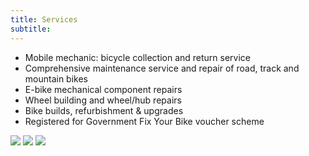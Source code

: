 ```yaml
---
title: Services
subtitle: 
---
```

<!-- <img src="images/mtb.jpg" alt="Mountain bike repair" style="float: right" width="400"/> -->
* Mobile mechanic: bicycle collection and return service
* Comprehensive maintenance service and repair of road, track and mountain bikes 
* E-bike mechanical component repairs
* Wheel building and wheel/hub repairs
* Bike builds, refurbishment & upgrades
* Registered for Government Fix Your Bike voucher scheme

<!-- For any particular bicycle maintenance requirements, please call to discuss.
<style>
table{
    border-collapse: collapse;
    border-spacing: 0;
    border:2px solid #ffffff;
    border-color: #ffffff;
}

th{
    border:2px solid #ffffff;
}

td{
    border:2px solid #ffffff;
}
</style>

| <img src="images/mtb.jpg" alt="Mountain bike repair" width="500"/>     | <img src="images/planx.jpeg" alt="Road Bike repair" width="500"/>      | <img src="images/wheely.jpeg" alt="Wheel repair" width="500"/>    | -->


<div class="gallery" data-columns="3">
	<img src="images/bike.jpeg">
	<img src="/images/wheely.jpeg">
	<img src="/images/peugeot.jpeg">
</div>
